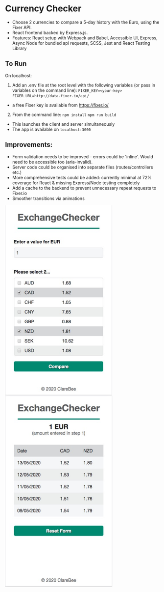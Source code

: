 # Currency Checker
- Choose 2 currencies to compare a 5-day history with the Euro, using the Fixer API.
- React frontend backed by Express.js.
- Features: React setup with Webpack and Babel, Accessible UI, Express, Async Node for bundled api requests, SCSS, Jest and React Testing Library

## To Run

On localhost:

1. Add an .env file at the root level with the following variables (or pass in variables on the command line):
   `FIXER_KEY=<your-key>`
   `FIXER_URL=http://data.fixer.io/api/`

- a free Fixer key is available from https://fixer.io/

2. From the command line:
   `npm install`
   `npm run build`

- This launches the client and server simultaneously
- The app is available on `localhost:3000`

## Improvements:

- Form validation needs to be improved - errors could be 'inline'. Would need to be accessible too (aria-invalid).
- Server code could be organised into separate files (routes/controllers etc.)
- More comprehensive tests could be added: currently minimal at 72% coverage for React & missing Express/Node testing completely
- Add a cache to the backend to prevent unnecessary repeat requests to Fixer.io
- Smoother transitions via animations

<img align="center" src="./form1.jpg" alt="form" width="350">
<img align="center" src="./results1.jpg" alt="form" width="350">
